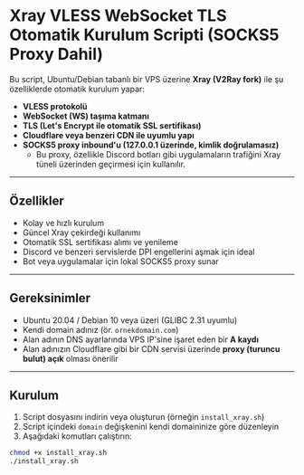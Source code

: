 # Xray VLESS WebSocket TLS Otomatik Kurulum Scripti (SOCKS5 Proxy Dahil)

Bu script, Ubuntu/Debian tabanlı bir VPS üzerine **Xray (V2Ray fork)** ile şu özelliklerde otomatik kurulum yapar:

- **VLESS protokolü**  
- **WebSocket (WS) taşıma katmanı**  
- **TLS (Let's Encrypt ile otomatik SSL sertifikası)**  
- **Cloudflare veya benzeri CDN ile uyumlu yapı**  
- **SOCKS5 proxy inbound'u (127.0.0.1 üzerinde, kimlik doğrulamasız)**  
  - Bu proxy, özellikle Discord botları gibi uygulamaların trafiğini Xray tüneli üzerinden geçirmesi için kullanılır.  

---

## Özellikler

- Kolay ve hızlı kurulum  
- Güncel Xray çekirdeği kullanımı  
- Otomatik SSL sertifikası alımı ve yenileme  
- Discord ve benzeri servislerde DPI engellerini aşmak için ideal  
- Bot veya uygulamalar için lokal SOCKS5 proxy sunar  

---

## Gereksinimler

- Ubuntu 20.04 / Debian 10 veya üzeri (GLIBC 2.31 uyumlu)  
- Kendi domain adınız (ör. `ornekdomain.com`)  
- Alan adının DNS ayarlarında VPS IP'sine işaret eden bir **A kaydı**  
- Alan adınızın Cloudflare gibi bir CDN servisi üzerinde **proxy (turuncu bulut) açık** olması önerilir  

---

## Kurulum

1. Script dosyasını indirin veya oluşturun (örneğin `install_xray.sh`)  
2. Script içindeki `domain` değişkenini kendi domaininize göre düzenleyin  
3. Aşağıdaki komutları çalıştırın:

```bash
chmod +x install_xray.sh
./install_xray.sh
